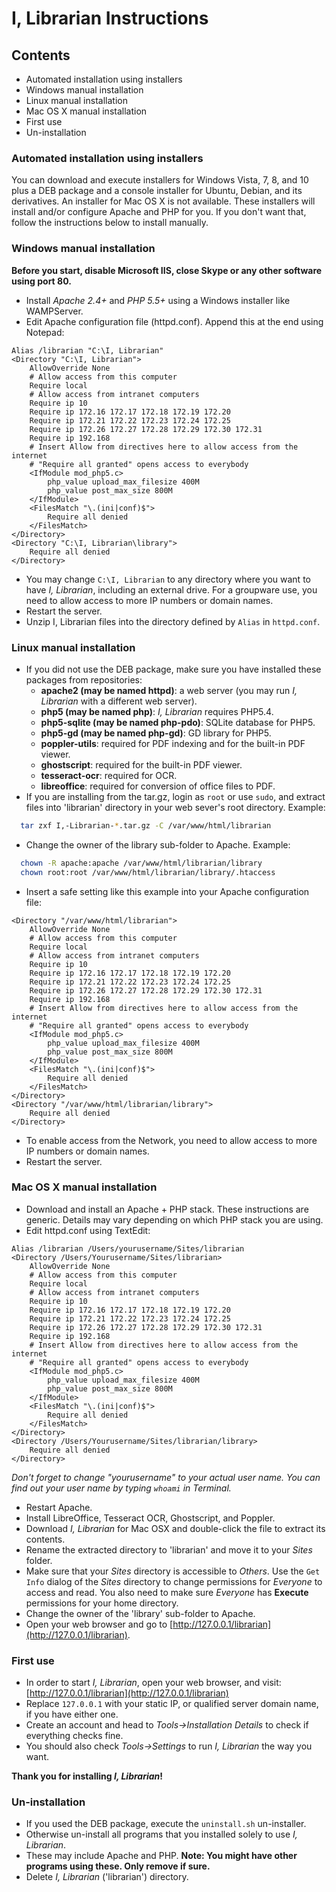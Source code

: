 # I, Librarian Instructions
## Contents
  - Automated installation using installers
  - Windows manual installation
  - Linux manual installation
  - Mac OS X manual installation
  - First use
  - Un-installation

### Automated installation using installers
You can download and execute installers for Windows Vista, 7, 8, and 10 plus a DEB
package and a console installer for Ubuntu, Debian, and its derivatives. An installer
for Mac OS X is not available. These installers will install and/or configure Apache
and PHP for you. If you don't want that, follow the instructions below to install manually.

### Windows manual installation
**Before you start, disable Microsoft IIS, close Skype or any other software using port 80.**
  * Install *Apache 2.4+* and *PHP 5.5+* using a Windows installer like WAMPServer.
  * Edit Apache configuration file (httpd.conf). Append this at the end using Notepad:

```apache_conf
Alias /librarian "C:\I, Librarian"
<Directory "C:\I, Librarian">
    AllowOverride None
    # Allow access from this computer
    Require local
    # Allow access from intranet computers
    Require ip 10
    Require ip 172.16 172.17 172.18 172.19 172.20
    Require ip 172.21 172.22 172.23 172.24 172.25
    Require ip 172.26 172.27 172.28 172.29 172.30 172.31
    Require ip 192.168
    # Insert Allow from directives here to allow access from the internet
    # "Require all granted" opens access to everybody
    <IfModule mod_php5.c>
        php_value upload_max_filesize 400M
        php_value post_max_size 800M
    </IfModule>
    <FilesMatch "\.(ini|conf)$">
        Require all denied
    </FilesMatch>
</Directory>
<Directory "C:\I, Librarian\library">
    Require all denied
</Directory>
```
  * You may change `C:\I, Librarian` to any directory where you want to have *I, Librarian*,
    including an external drive. For a groupware use, you need to allow access to more IP
    numbers or domain names.
  * Restart the server.
  * Unzip I, Librarian files into the directory defined by `Alias` in `httpd.conf`.

### Linux manual installation
* If you did not use the DEB package, make sure you have installed these packages from repositories:
  - **apache2 (may be named httpd)**: a web server (you may run *I, Librarian* with a different web server).
  - **php5 (may be named php)**: *I, Librarian* requires PHP5.4.
  - **php5-sqlite (may be named php-pdo)**: SQLite database for PHP5.
  - **php5-gd (may be named php-gd)**: GD library for PHP5.
  - **poppler-utils**: required for PDF indexing and for the built-in PDF viewer.
  - **ghostscript**: required for the built-in PDF viewer.
  - **tesseract-ocr**: required for OCR.
  - **libreoffice**: required for conversion of office files to PDF.
* If you are installing from the tar.gz, login as `root` or use `sudo`, and extract files
  into 'librarian' directory in your web sever's root directory. Example:

```bash
  tar zxf I,-Librarian-*.tar.gz -C /var/www/html/librarian
```
* Change the owner of the library sub-folder to Apache. Example:

```bash
  chown -R apache:apache /var/www/html/librarian/library
  chown root:root /var/www/html/librarian/library/.htaccess
```
* Insert a safe setting like this example into your Apache configuration file:

```apache_conf
<Directory "/var/www/html/librarian">
    AllowOverride None
    # Allow access from this computer
    Require local
    # Allow access from intranet computers
    Require ip 10
    Require ip 172.16 172.17 172.18 172.19 172.20
    Require ip 172.21 172.22 172.23 172.24 172.25
    Require ip 172.26 172.27 172.28 172.29 172.30 172.31
    Require ip 192.168
    # Insert Allow from directives here to allow access from the internet
    # "Require all granted" opens access to everybody
    <IfModule mod_php5.c>
        php_value upload_max_filesize 400M
        php_value post_max_size 800M
    </IfModule>
    <FilesMatch "\.(ini|conf)$">
        Require all denied
    </FilesMatch>
</Directory>
<Directory "/var/www/html/librarian/library">
    Require all denied
</Directory>
```
* To enable access from the Network, you need to allow access to more IP numbers or domain names.
* Restart the server.

### Mac OS X manual installation
* Download and install an Apache + PHP stack. These instructions are generic. Details may vary
  depending on which PHP stack you are using.
* Edit httpd.conf using TextEdit:

```apache_conf
Alias /librarian /Users/yourusername/Sites/librarian
<Directory /Users/Yourusername/Sites/librarian>
    AllowOverride None
    # Allow access from this computer
    Require local
    # Allow access from intranet computers
    Require ip 10
    Require ip 172.16 172.17 172.18 172.19 172.20
    Require ip 172.21 172.22 172.23 172.24 172.25
    Require ip 172.26 172.27 172.28 172.29 172.30 172.31
    Require ip 192.168
    # Insert Allow from directives here to allow access from the internet
    # "Require all granted" opens access to everybody
    <IfModule mod_php5.c>
        php_value upload_max_filesize 400M
        php_value post_max_size 800M
    </IfModule>
    <FilesMatch "\.(ini|conf)$">
        Require all denied
    </FilesMatch>
</Directory>
<Directory /Users/Yourusername/Sites/librarian/library>
    Require all denied
</Directory>
```
*Don't forget to change "yourusername" to your actual user name. You can find out your user
 name by typing `whoami` in Terminal.*

* Restart Apache.
* Install LibreOffice, Tesseract OCR, Ghostscript, and Poppler.
* Download *I, Librarian* for Mac OSX and double-click the file to extract its contents.
* Rename the extracted directory to 'librarian' and move it to your *Sites* folder.
* Make sure that your *Sites* directory is accessible to *Others*. Use the `Get Info` dialog
  of the *Sites* directory to change permissions for *Everyone* to access and read. You also
  need to make sure *Everyone* has **Execute** permissions for your home directory.
* Change the owner of the 'library' sub-folder to Apache.
* Open your web browser and go to [http://127.0.0.1/librarian](http://127.0.0.1/librarian).

### First use
* In order to start *I, Librarian*, open your web browser, and visit:
  [http://127.0.0.1/librarian](http://127.0.0.1/librarian)
* Replace `127.0.0.1` with your static IP, or qualified server domain name, if you have either one.
* Create an account and head to *Tools->Installation Details* to check if everything checks fine.
* You should also check *Tools->Settings* to run *I, Librarian* the way you want.

**Thank you for installing *I, Librarian*!**

### Un-installation
* If you used the DEB package, execute the `uninstall.sh` un-installer.
* Otherwise un-install all programs that you installed solely to use *I, Librarian*.
* These may include Apache and PHP. **Note: You might have other programs using these. Only remove if sure.**
* Delete *I, Librarian* ('librarian') directory.
